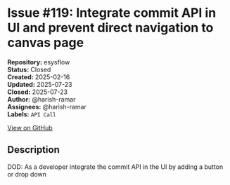 # Issue #119: Integrate commit API in UI and prevent direct navigation to canvas page

**Repository:** esysflow  
**Status:** Closed  
**Created:** 2025-02-16  
**Updated:** 2025-07-23  
**Closed:** 2025-07-23  
**Author:** @harish-ramar  
**Assignees:** @harish-ramar  
**Labels:** `API Call`  

[View on GitHub](https://github.com/Simtestlab/esysflow/issues/119)

## Description

DOD: As a developer integrate the commit API in the UI by adding a button or drop down